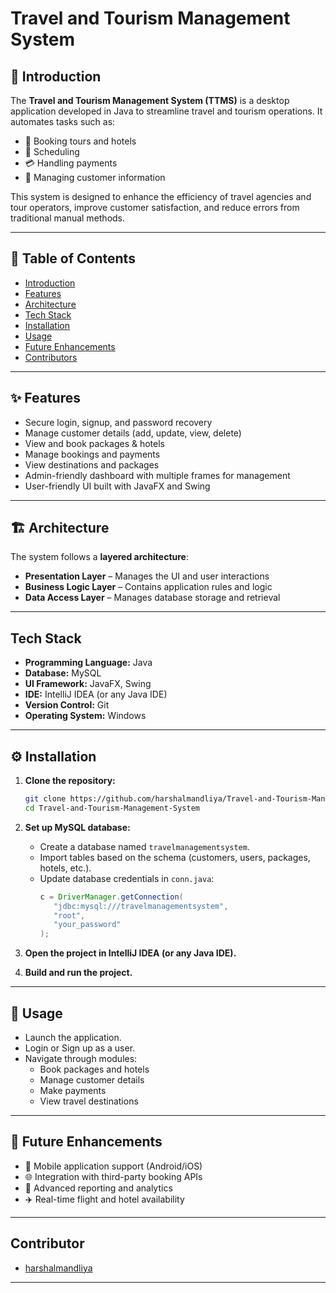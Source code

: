 # Travel and Tourism Management System

## 📖 Introduction

The **Travel and Tourism Management System (TTMS)** is a desktop application developed in Java to streamline travel and tourism operations. It automates tasks such as:

- 🏨 Booking tours and hotels
- 📅 Scheduling
- 💳 Handling payments
- 👥 Managing customer information

This system is designed to enhance the efficiency of travel agencies and tour operators, improve customer satisfaction, and reduce errors from traditional manual methods.

---

## 📑 Table of Contents

- [Introduction](#introduction)
- [Features](#-features)
- [Architecture](#-architecture)
- [Tech Stack](#tech-stack)
- [Installation](#️-installation)
- [Usage](#-usage)
- [Future Enhancements](#-future-enhancements)
- [Contributors](#contributors)

---

## ✨ Features

- Secure login, signup, and password recovery
- Manage customer details (add, update, view, delete)
- View and book packages & hotels
- Manage bookings and payments
- View destinations and packages
- Admin-friendly dashboard with multiple frames for management
- User-friendly UI built with JavaFX and Swing

---

## 🏗 Architecture

The system follows a **layered architecture**:

- **Presentation Layer** – Manages the UI and user interactions
- **Business Logic Layer** – Contains application rules and logic
- **Data Access Layer** – Manages database storage and retrieval

---

## Tech Stack

- **Programming Language:** Java
- **Database:** MySQL
- **UI Framework:** JavaFX, Swing
- **IDE:** IntelliJ IDEA (or any Java IDE)
- **Version Control:** Git
- **Operating System:** Windows

---

## ⚙️ Installation

1. **Clone the repository:**
   ```bash
   git clone https://github.com/harshalmandliya/Travel-and-Tourism-Management-System.git
   cd Travel-and-Tourism-Management-System
   ```

2. **Set up MySQL database:**
   - Create a database named `travelmanagementsystem`.
   - Import tables based on the schema (customers, users, packages, hotels, etc.).
   - Update database credentials in `conn.java`:
     ```java
     c = DriverManager.getConnection(
        "jdbc:mysql:///travelmanagementsystem",
        "root",
        "your_password"
     );
     ```

3. **Open the project in IntelliJ IDEA (or any Java IDE).**

4. **Build and run the project.**

---

## 🚀 Usage

- Launch the application.
- Login or Sign up as a user.
- Navigate through modules:
  - Book packages and hotels
  - Manage customer details
  - Make payments
  - View travel destinations

---


## 🔮 Future Enhancements

- 📱 Mobile application support (Android/iOS)
- 🌐 Integration with third-party booking APIs
- 🧾 Advanced reporting and analytics
- ✈️ Real-time flight and hotel availability

---

## Contributor

- [harshalmandliya](https://github.com/harshalmandliya)

---

